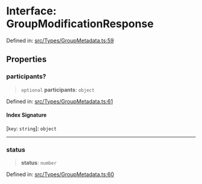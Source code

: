 # Interface: GroupModificationResponse

Defined in: [src/Types/GroupMetadata.ts:59](https://github.com/Fokusdotid/Baileys/blob/49e815e65b8f4aea31725e09dcf4815734557e39/src/Types/GroupMetadata.ts#L59)

## Properties

### participants?

> `optional` **participants**: `object`

Defined in: [src/Types/GroupMetadata.ts:61](https://github.com/Fokusdotid/Baileys/blob/49e815e65b8f4aea31725e09dcf4815734557e39/src/Types/GroupMetadata.ts#L61)

#### Index Signature

\[`key`: `string`\]: `object`

***

### status

> **status**: `number`

Defined in: [src/Types/GroupMetadata.ts:60](https://github.com/Fokusdotid/Baileys/blob/49e815e65b8f4aea31725e09dcf4815734557e39/src/Types/GroupMetadata.ts#L60)
